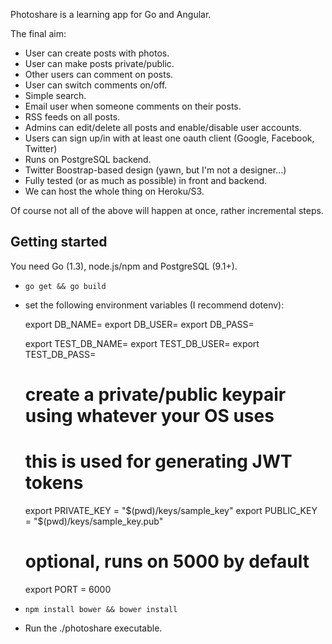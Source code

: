 Photoshare is a learning app for Go and Angular.

The final aim:

- User can create posts with photos.
- User can make posts private/public.
- Other users can comment on posts.
- User can switch comments on/off.
- Simple search.
- Email user when someone comments on their posts.
- RSS feeds on all posts.
- Admins can edit/delete all posts and enable/disable user accounts.
- Users can sign up/in with at least one oauth client (Google, Facebook, Twitter)
- Runs on PostgreSQL backend.
- Twitter Boostrap-based design (yawn, but I'm not a designer...)
- Fully tested (or as much as possible) in front and backend.
- We can host the whole thing on Heroku/S3.

Of course not all of the above will happen at once, rather incremental steps.

Getting started
---------------

You need Go (1.3), node.js/npm and PostgreSQL (9.1+).

- `go get && go build`
- set the following environment variables (I recommend dotenv):

	export DB_NAME=<my database name>
	export DB_USER=<my database user>
	export DB_PASS=<my database password>

	export TEST_DB_NAME=<something different from DB_NAME>
	export TEST_DB_USER=<my database user>
	export TEST_DB_PASS=<my database password>

	# create a private/public keypair using whatever your OS uses
	# this is used for generating JWT tokens

	export PRIVATE_KEY = "$(pwd)/keys/sample_key"
	export PUBLIC_KEY = "$(pwd)/keys/sample_key.pub"

	# optional, runs on 5000 by default

	export PORT = 6000

- `npm install bower && bower install`
- Run the ./photoshare executable.

